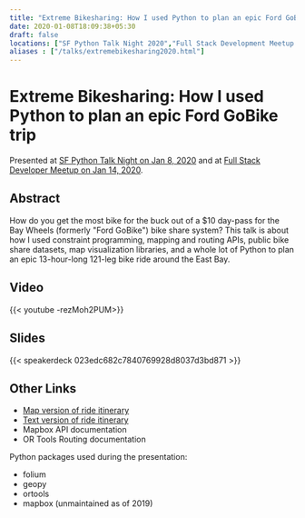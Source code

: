 ```yaml
---
title: "Extreme Bikesharing: How I used Python to plan an epic Ford GoBike trip"
date: 2020-01-08T18:09:38+05:30
draft: false
locations: ["SF Python Talk Night 2020","Full Stack Development Meetup Group"]
aliases : ["/talks/extremebikesharing2020.html"]
---
```


Extreme Bikesharing: How I used Python to plan an epic Ford GoBike trip
=======================================================================

Presented at [SF Python Talk Night on Jan 8, 2020](https://www.meetup.com/sfpython/events/xkwxvqybccblb/) and at [Full Stack Developer Meetup on Jan 14, 2020](https://www.meetup.com/Full-Stack-Development-Meetup-Group/events/267022346/).

Abstract
--------

How do you get the most bike for the buck out of a $10 day-pass for the Bay Wheels (formerly "Ford GoBike") bike share system? This talk is about how I used constraint programming, mapping and routing APIs, public bike share datasets, map visualization libraries, and a whole lot of Python to plan an epic 13-hour-long 121-leg bike ride around the East Bay.

Video
-----

{{< youtube -rezMoh2PUM>}}

Slides
------

{{< speakerdeck 023edc682c7840769928d8037d3bd871 >}}

Other Links
-----------

* [Map version of ride itinerary](https://jonemo.github.io/fordgobikesunday/)
* [Text version of ride itinerary](https://jonemo.github.io/fordgobikesunday/itinerary.html)
* Mapbox API documentation
* OR Tools Routing documentation

Python packages used during the presentation:

* folium
* geopy
* ortools
* mapbox (unmaintained as of 2019)
